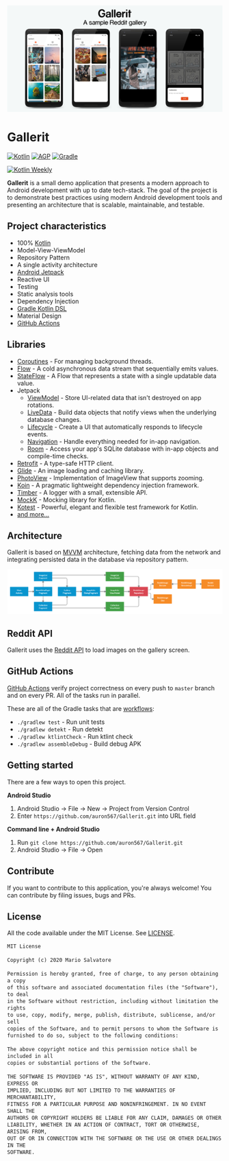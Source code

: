 ![Header](media/GalleritHeader.png)

# Gallerit

[![Kotlin](https://img.shields.io/badge/Kotlin-1.4.0-blue.svg)](https://kotlinlang.org)
[![AGP](https://img.shields.io/badge/AGP-4.0.1-blue.svg)](https://developer.android.com/studio/releases/gradle-plugin)
[![Gradle](https://img.shields.io/badge/Gradle-6.1.1-blue.svg)](https://gradle.org)

[![Kotlin Weekly](https://img.shields.io/badge/Kotlin%20Weekly-%23211-blueviolet.svg)](https://mailchi.mp/kotlinweekly/kotlin-weekly-211)

<b>Gallerit</b> is a small demo application that presents a modern approach to Android development with up to date tech-stack. The goal of the project is to demonstrate best practices using modern Android development tools and presenting an architecture that is scalable, maintainable, and testable.

## Project characteristics

- 100% [Kotlin](https://kotlinlang.org/)
- Model-View-ViewModel
- Repository Pattern
- A single activity architecture
- [Android Jetpack](https://developer.android.com/jetpack)
- Reactive UI
- Testing
- Static analysis tools
- Dependency Injection
- [Gradle Kotlin DSL](https://docs.gradle.org/current/userguide/kotlin_dsl.html)
- Material Design
- [GitHub Actions](https://github.com/features/actions)

## Libraries

- [Coroutines](https://kotlinlang.org/docs/reference/coroutines-overview.html) - For managing background threads.
- [Flow](https://kotlin.github.io/kotlinx.coroutines/kotlinx-coroutines-core/kotlinx.coroutines.flow/-flow/) - A cold asynchronous data stream that sequentially emits values.
- [StateFlow](https://kotlin.github.io/kotlinx.coroutines/kotlinx-coroutines-core/kotlinx.coroutines.flow/-state-flow/) - A Flow that represents a state with a single updatable data value.
- Jetpack
  - [ViewModel](https://developer.android.com/topic/libraries/architecture/viewmodel) - Store UI-related data that isn't destroyed on app rotations.
  - [LiveData](https://developer.android.com/topic/libraries/architecture/livedata) - Build data objects that notify views when the underlying database changes.
  - [Lifecycle](https://developer.android.com/topic/libraries/architecture/lifecycle) - Create a UI that automatically responds to lifecycle events.
  - [Navigation](https://developer.android.com/guide/navigation) - Handle everything needed for in-app navigation.
  - [Room](https://developer.android.com/topic/libraries/architecture/room) - Access your app's SQLite database with in-app objects and compile-time checks.
- [Retrofit](https://square.github.io/retrofit/) - A type-safe HTTP client.
- [Glide](https://bumptech.github.io/glide/) - An image loading and caching library.
- [PhotoView](https://github.com/chrisbanes/PhotoView) - Implementation of ImageView that supports zooming.
- [Koin](https://insert-koin.io/) - A pragmatic lightweight dependency injection framework.
- [Timber](https://github.com/JakeWharton/timber) - A logger with a small, extensible API.
- [MockK](https://mockk.io/) - Mocking library for Kotlin.
- [Kotest](https://github.com/kotest/kotest) - Powerful, elegant and flexible test framework for Kotlin.
- [and more...](buildSrc/src/main/java/Dependencies.kt)

## Architecture

Gallerit is based on [MVVM](https://developer.android.com/jetpack/guide#recommended-app-arch) architecture, fetching data from the network and integrating persisted data in the database via repository pattern.

![Architecture](media/GalleritArchitecture.png)

## Reddit API

Gallerit uses the [Reddit API](https://www.reddit.com/dev/api/) to load images on the gallery screen.

## GitHub Actions

[GitHub Actions](https://github.com/auron567/Gallerit/actions) verify project correctness on every push to `master` branch and on every PR. All of the tasks run in parallel.

These are all of the Gradle tasks that are [workflows](https://github.com/auron567/Gallerit/tree/master/.github/workflows):

- `./gradlew test` - Run unit tests
- `./gradlew detekt` - Run detekt
- `./gradlew ktlintCheck` - Run ktlint check
- `./gradlew assembleDebug` - Build debug APK

## Getting started

There are a few ways to open this project.

<b>Android Studio</b>

1. Android Studio -> File -> New -> Project from Version Control
2. Enter `https://github.com/auron567/Gallerit.git` into URL field

<b>Command line + Android Studio</b>

1. Run `git clone https://github.com/auron567/Gallerit.git`
2. Android Studio -> File -> Open

## Contribute

If you want to contribute to this application, you're always welcome! You can contribute by filing issues, bugs and PRs.

## License

All the code available under the MIT License. See [LICENSE](LICENSE).

```
MIT License

Copyright (c) 2020 Mario Salvatore

Permission is hereby granted, free of charge, to any person obtaining a copy
of this software and associated documentation files (the "Software"), to deal
in the Software without restriction, including without limitation the rights
to use, copy, modify, merge, publish, distribute, sublicense, and/or sell
copies of the Software, and to permit persons to whom the Software is
furnished to do so, subject to the following conditions:

The above copyright notice and this permission notice shall be included in all
copies or substantial portions of the Software.

THE SOFTWARE IS PROVIDED "AS IS", WITHOUT WARRANTY OF ANY KIND, EXPRESS OR
IMPLIED, INCLUDING BUT NOT LIMITED TO THE WARRANTIES OF MERCHANTABILITY,
FITNESS FOR A PARTICULAR PURPOSE AND NONINFRINGEMENT. IN NO EVENT SHALL THE
AUTHORS OR COPYRIGHT HOLDERS BE LIABLE FOR ANY CLAIM, DAMAGES OR OTHER
LIABILITY, WHETHER IN AN ACTION OF CONTRACT, TORT OR OTHERWISE, ARISING FROM,
OUT OF OR IN CONNECTION WITH THE SOFTWARE OR THE USE OR OTHER DEALINGS IN THE
SOFTWARE.
```

